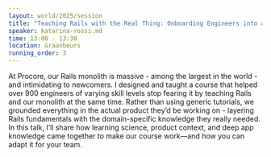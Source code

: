 ```yaml
---
layout: world/2025/session
title: "Teaching Rails with the Real Thing: Onboarding Engineers into a (Massive) Monolith"
speaker: katarina-rossi.md
time: 13:00 - 13:30
location: Graanbeurs
running_order: 3
---
```


At Procore, our Rails monolith is massive - among the largest in the world - and intimidating to newcomers. I designed and taught a course that helped over 900 engineers of varying skill levels stop fearing it by teaching Rails and our monolith at the same time. Rather than using generic tutorials, we grounded everything in the actual product they’d be working on - layering Rails fundamentals with the domain-specific knowledge they really needed. In this talk, I’ll share how learning science, product context, and deep app knowledge came together to make our course work—and how you can adapt it for your team.
